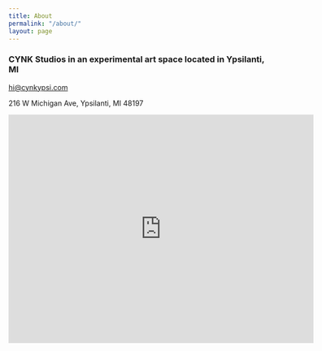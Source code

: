 ```yaml
---
title: About
permalink: "/about/"
layout: page
---
```


### CYNK Studios in an experimental art space located in Ypsilanti, MI

hi@cynkypsi.com

216 W Michigan Ave, Ypsilanti, MI 48197

<iframe src="https://www.google.com/maps/embed?pb=!1m18!1m12!1m3!1d2953.7467021573457!2d-83.6178574888948!3d42.24122414248183!2m3!1f0!2f0!3f0!3m2!1i1024!2i768!4f13.1!3m3!1m2!1s0x883ca929c7ed8955%3A0xc8ba5dc9570eab4f!2sCYNK%20Studios!5e0!3m2!1sen!2sus!4v1709503214517!5m2!1sen!2sus" width="600" height="450" style="border:0;" allowfullscreen="" loading="lazy" referrerpolicy="no-referrer-when-downgrade"></iframe>